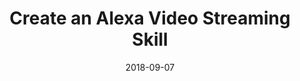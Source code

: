 ---
date: 2018-09-07
title: Create an Alexa Video Streaming Skill
video_id: aijZp3eXzVU
description: Creating an Amazon Alexa video streaming skill for Echo Show or Echo Spot.
categories:
  - Amazon-Alexa
resources:
  - name: Source code
    link: https://github.com/skilltemplates/
  - name: Dabble Lab
    link: https://dabblelab.com
type: Video
set: skill-templates
set_order: 85
---